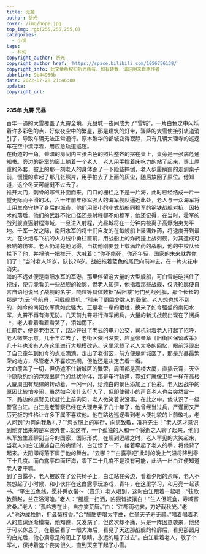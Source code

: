 ```yaml
---
title: 无题
author: 祈光
cover: /img/hope.jpg
top_img: rgb(255,255,255,0)
categories:
  - 小说
tags:
  - 科幻
copyright_author: 祈光
copyright_author_href: 'https://space.bilibili.com/1056756138/'
copyright_info: 此文章版权归祈光所有，如有转载，请註明来自原作者
abbrlink: 9b44950b
date: 2022-07-28 21:46:00
updata:
copyright_url:
---
```


**235年 九霄 光昼**

百年一遇的大雪覆盖了九霄全境，光昼城一夜间成为了“雪城”，一片白色之中闪烁着许多彩色的点，好似夜空中的繁星，那是建筑的灯带，骤降的大雪使接引轨道消引了，导致车辆无法正常通行。原本繁华的都城变得寂静，只有几辆大理寺的巡逻车在空中漂浮着，用应急轨道巡逻。  
在街道的一角，昏暗的房间内三张白色的照片整齐的摆在桌上，桌旁是一张病危通知书。旁边的卧室的窗上躺着一个老人，老人用手撑着床吃力的站了起来，穿上厚重的外套，披上的那一刻老人的身体歪了一下险些摔倒，老人步履蹒跚的走到桌子前，慢慢的拿起了那几张照片，用手拍去了上面的灰尘，随后放回了原位。他知道，这个冬天可能挺不过去了。  
推开大门，刺骨的寒气扑面而来，门口的栅栏之下是一片海，此时已经结成一片一望无际而平滑的冰，六十年前年穆军强大的海军舰队逼近此处，老人与一众海军将士用生命守护了身后的城市，他们用弱小的小式战船同穆军的钢铁战舰对抗，因技术的落后，他们的武器不论口径还是射程都不如穆军，他还记得，在当时，霍军的战列舰直逼射程海域，一旦进入射程，光昼城将在一分钟内被离子高爆炮夷为平地。千军一发之际，南阳水军的将士们自发的在每艘船上装满炸药，将速度开到最大，在火炮与飞机的火力线中勇往直前，用战船上的炸药撞上战列舰，对其造成可影响的伤害。老人仍清楚地记得，当初他刚要登上载满炸药的战船，他的中校队长拦下了他，并将他一把推开，大喊着：“你不能死，你还年轻，国家的未来就靠你们了！”当时老人19岁，队长26岁。战船拖着蓝色的尾巴向前冲去，在一片火花中消失。  
海的不远处便是南阳水军的军港，那里停留这大量的大型舰船，可白雪皑皑挡住了视线，使只能看见一些战舰的轮廓，但老人知道，他指着那些战舰，仅凭轮廓便自言自语地说出了战舰的名字，吨位等具体数据“岳阳楼”号门列战列舰，那个长长的那是“九云”号航母，可载舰载机…”引来了周围少数人的鼓掌。老人想也想不到的，如今的南阳水军竟如此强大。正是老一辈的牺牲，换来了如今强盛的南阳水军，九霄不再有海无防。几天前九霄进行海军阅兵，大量的新式战舰出现在了阅兵上，老人看着看着看哭了，泪如雨下。  
往前走，便是老街区了，路边开过了老式的电力公交，司机对着老人打起了招呼，老人微笑示意。几十年过去了，老街区依旧没变，应皇帝亲章《旧街区保留政策》几十年也没有人在这里进行大规模改造。这里承载了老人太多的回忆，眼前浮现出了自己童年到如今的点点滴滴。走出了老街区，前方便是新城区了，那是光昼最繁荣的地方，尽管老人不喜欢热闹，但他还是决定去看一看。  
大血覆盖了一切，但仍遮不住新城区的繁荣，周围都是高楼大厦，直插云霄，天空中隐隐约约的浮现出蓝色的丝状物体，那是车行轨道，霓虹灯就像卫星一样在高楼大厦周围有规律的转动着，一闪一闪，给纯白的景色添加上了色彩。老人因战争的原因比较怕吵闹，虽然如今没什么行人了，但即使微小的声音老人也会突然震一下，路边的巡警见状赶忙上前询问，老人微笑着说没事。在此之中，他认识了一级警官白江。白江是老警察已经在大理寺呆了几十年了，他曾经当过兵，严谨而又严厉死板的性格让许多下属不喜欢他。他在路边巡逻看到老人便礼貌的上前敬礼，老人问到“为何向我敬礼？”“您衣服上的军衔，向您致敬，准将先生！”老人这才意识到他穿出来的是军装外套…就这样，一个孤独的人和一个将逝之人聊了起来，他们从军旅生涯聊到当今的国家，国际形式，在聊到逗趣之时，老人罕见的大笑起来，当老人向白江讲述自己的病情时，白江愣了一下，接着牵起了老人的手，将他背了起来。太阳即将落下属于他的舞台。“去哪？”“白露亭吧”此时的晚上气温将降到零下十几度。而白露亭四面环海，零下二十几度不是没有可能，此话一出白江便知道老人要干嘛。  
到了白露亭，老人被放在了公共椅子上，白江站在旁边，看着夕阳的余晖，老人不禁想起了小时候，和小伙伴在这白露亭玩游戏，青年，在这里学习，和月亮一起读书。“平生五色线，愿补舜衣裳～（音乐）老人唱到，这时白江跟着一起唱：“弦歌教燕赵，兰芷浴河湟。”老人：“腥膻一扫洒，凶狠皆披攘白！“生人但眠食，寿域富农桑。”老人：“孤吟志在此，自亦笑荒唐。”白：“江郡雨初霁，刀好截秋光。”老人“池边成独酌，拥鼻菊枝香。”合“醺酣更唱太平曲，仁圣天子寿无疆。”唱着唱着老人的意识逐渐模糊，他知道，又发病了，但这次却不痛，只是一阵困意袭来，他终于可以休息了，在最后看了一眼大海后，看见了天边那战舰的轮廓后，看见那圆月的白光后，他心满意足的闭上了眼睛，永远的睡了过去”。白江看着老人，敬了个军礼，保持着这个姿势很久，直到天空下起了小雪。